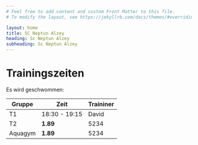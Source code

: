 ```yaml
---
# Feel free to add content and custom Front Matter to this file.
# To modify the layout, see https://jekyllrb.com/docs/themes/#overriding-theme-defaults

layout: home
title: SC Neptun Alzey
heading: Sc Neptun Alzey
subheading: Sc Neptun Alzey
---
```


# Trainingszeiten

Es wird geschwommen:

| Gruppe         | Zeit     | Traininer|
|--------------|-----------|------------|
| T1|     18:30 - 19:15  |David |
| T2      | **1.89**  | 5234       |
| Aquagym      | **1.89**  | 5234       |